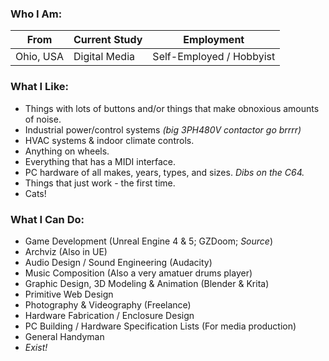 ### Who I Am:
| From | Current Study | Employment
| --- | --- | --- |
| Ohio, USA | Digital Media | Self-Employed / Hobbyist |

### What I Like:
* Things with lots of buttons and/or things that make obnoxious amounts of noise.
* Industrial power/control systems *(big 3PH480V contactor go brrrr)*
* HVAC systems & indoor climate controls. 
* Anything on wheels.
* Everything that has a MIDI interface.
* PC hardware of all makes, years, types, and sizes. *Dibs on the C64.*
* Things that just work - the first time.
* Cats!

### What I Can Do:
* Game Development (Unreal Engine 4 & 5; GZDoom; *Source*)
* Archviz (Also in UE)
* Audio Design / Sound Engineering (Audacity)
* Music Composition (Also a very amatuer drums player)
* Graphic Design, 3D Modeling & Animation (Blender & Krita)
* Primitive Web Design
* Photography & Videography (Freelance)
* Hardware Fabrication / Enclosure Design
* PC Building / Hardware Specification Lists (For media production)
* General Handyman
* *Exist!*
